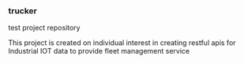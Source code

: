 ### trucker
test project repository

This project is created on individual interest in creating restful apis for Industrial IOT data to provide fleet management service 


